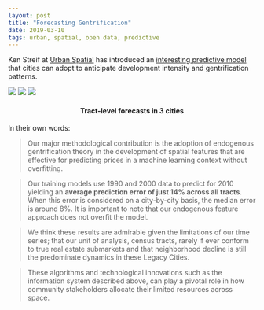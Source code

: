 ```yaml
---
layout: post
title: "Forecasting Gentrification"
date: 2019-03-10
tags: urban, spatial, open data, predictive
---
```



Ken Streif at [Urban Spatial](http://urbanspatialanalysis.com/) has introduced an [interesting predictive model](http://urbanspatialanalysis.com/portfolio/predicting-gentrification-using-longitudinal-census-data/) that cities can adopt to anticipate development intensity and gentrification patterns.



![](http://urbanspatialanalysis.com/wp-content/uploads/2017/01/Final-Report_cities_Pittsburgh-792x219.jpg)
![](http://urbanspatialanalysis.com/wp-content/uploads/2017/01/Final-Report_cities_Detroit-792x247.jpg)
![](http://urbanspatialanalysis.com/wp-content/uploads/2017/01/Final-Report_cities_Minneapolis-1-792x313.jpg)

<h4 style="text-align:center">Tract-level forecasts in 3 cities</h4>


In their own words:

> Our major methodological contribution is the adoption of endogenous gentrification theory in the development of spatial features that are effective for predicting prices in a machine learning context without overfitting.

> Our training models use 1990 and 2000 data to predict for 2010 yielding an **average prediction error of just 14% across all tracts**. When this error is considered on a city-by-city basis, the median error is around 8%. It is important to note that our endogenous feature approach does not overfit the model. 

> We think these results are admirable given the limitations of our time series; that our unit of analysis, census tracts, rarely if ever conform to true real estate submarkets and that neighborhood decline is still the predominate dynamics in these Legacy Cities. 

> These algorithms and technological innovations such as the information system described above, can play a pivotal role in how community stakeholders allocate their limited resources across space.
